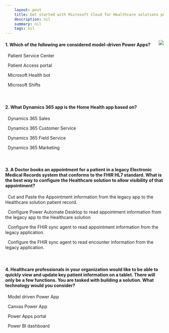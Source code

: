 ```yaml
---
    layout: post
    title: Get started with Microsoft Cloud for Healthcare solutions powered by Dynamics 365  
    description: nil
    summary: nil
    tags: nil
---
```



 <a target="_blank" href="https://docs.microsoft.com/en-us/learn/modules/get-started-healthcare/3-check/"><i class="fas fa-external-link-alt"></i> </a>
 <img align="right" src="https://docs.microsoft.com/en-us/learn/achievements/get-started-healthcare.svg">
####  1. Which of the following are considered model-driven Power Apps?


<i class='fas fa-check-square' style='color: Dodgerblue;'></i> &nbsp;&nbsp;Patient Service Center

<i class='far fa-square'></i> &nbsp;&nbsp;Patient Access portal

<i class='far fa-square'></i> &nbsp;&nbsp;Microsoft Health bot

<i class='far fa-square'></i> &nbsp;&nbsp;Microsoft Shifts
<br />
<br />
<br />

####  2. What Dynamics 365 app is the Home Health app based on?


<i class='far fa-square'></i> &nbsp;&nbsp;Dynamics 365 Sales

<i class='far fa-square'></i> &nbsp;&nbsp;Dynamics 365 Customer Service

<i class='fas fa-check-square' style='color: Dodgerblue;'></i> &nbsp;&nbsp;Dynamics 365 Field Service

<i class='far fa-square'></i> &nbsp;&nbsp;Dynamics 365 Marketing
<br />
<br />
<br />

####  3. A Doctor books an appointment for a patient in a legacy Electronic Medical Records system that conforms to the FHIR HL7 standard.  What is the best way to configure the Healthcare solution to allow visibility of that appointment?


<i class='far fa-square'></i> &nbsp;&nbsp;Cut and Paste the Appointment information from the legacy app to the Healthcare solution patient record.

<i class='far fa-square'></i> &nbsp;&nbsp;Configure Power Automate Desktop to read appointment information from the legacy app to the Healthcare solution

<i class='fas fa-check-square' style='color: Dodgerblue;'></i> &nbsp;&nbsp;Configure the FHIR sync agent to read appointment information from the legacy application.

<i class='far fa-square'></i> &nbsp;&nbsp;Configure the FHIR sync agent to read encounter information from the legacy application.
<br />
<br />
<br />

####  4. Healthcare professionals in your organization would like to be able to quickly view and update key patient information on a tablet. There will only be a few functions. You are tasked with building a solution. What technology would you consider?


<i class='far fa-square'></i> &nbsp;&nbsp;Model driven Power App

<i class='fas fa-check-square' style='color: Dodgerblue;'></i> &nbsp;&nbsp;Canvas Power App

<i class='far fa-square'></i> &nbsp;&nbsp;Power Apps portal

<i class='far fa-square'></i> &nbsp;&nbsp;Power BI dashboard
<br />
<br />
<br />
